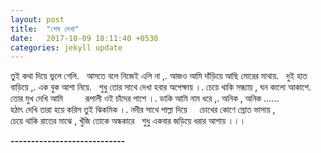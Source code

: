 ```yaml
---
layout: post
title:  "শেষ দেখা"
date:   2017-10-09 18:11:40 +0530
categories: jekyll update
---
```

তুই কথা দিয়ে ভুলে গেলি.  
আসতে বলে নিজেই এলি না ,. 
আজও আমি দাঁড়িয়ে আছি মোরের মাথায়.  
দুই হাত বাড়িয়ে ,. 
এক বুক আশা নিয়ে.  
শুধু তোর সাথে দেখা হবার অপেক্ষায় ।. 
চেয়ে থাকি সন্ধ্যায় , ঘন কালো আকাশে.  
তোর মুখ দেখি আমি          
রূপালী ওই চাঁদের পাশে ।. 
ডাকি আমি নাম ধরে ,. 
অনিক , অনিক ......  
হঠাৎ দেখি তারা হয়ে করিস তুই ঝিকমিক ।. 
নদীর সাথে পাল্লা দিয়ে     
চোখের কোণে স্রোত ভাসায় ,  
চেয়ে থাকি রাতের মাঝে , খুঁজি তোকে অন্ধকারে   
শুধু একবার জড়িয়ে ধরার আশায় ।।। 

************----------------------------************

